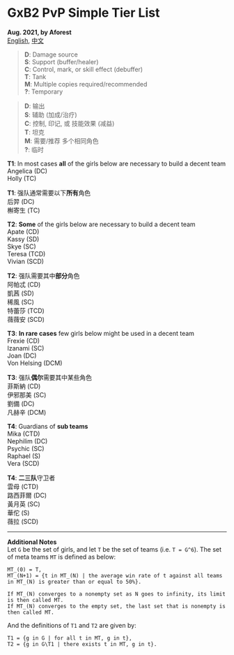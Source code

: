 <!---------------------------->
<!-- multilingual suffix: en, cn -->
<!-- no suffix: en -->
<!---------------------------->

<!-- [common] -->
# GxB2 PvP Simple Tier List

**Aug. 2021, by Aforest**  
[English](https://github.com/afknst/gxb2_tables/blob/master/test_results/tier_list.md),
[中文](https://github.com/afknst/gxb2_tables/blob/master/test_results/tier_list.cn.md)

<!-- [en] -->
>**D**: Damage source  
**S**: Support (buffer/healer)  
**C**: Control, mark, or skill effect (debuffer)  
**T**: Tank  
**M**: Multiple copies required/recommended  
**?**: Temporary

<!-- [cn] -->
>**D**: 输出  
**S**: 辅助 (加成/治疗)  
**C**: 控制, 印记, 或 技能效果 (减益)  
**T**: 坦克  
**M**: 需要/推荐 多个相同角色   
**?**: 临时

<!-- [en] -->
**T1**: In most cases **all** of the girls below are necessary to build a decent team  
Angelica (DC)    
Holly (TC)  

<!-- [cn] -->
**T1**: 强队通常需要以下**所有**角色   
后羿 (DC)  
槲寄生 (TC)  

<!-- [en] -->
**T2**: **Some** of the girls below are necessary  to build a decent team   
Apate (CD)  
Kassy (SD)  
Skye (SC)  
Teresa (TCD)  
Vivian (SCD)  

<!-- [cn] -->
**T2**: 强队需要其中**部分**角色  
阿帕忒 (CD)  
凱茜 (SD)  
稀風 (SC)  
特蕾莎 (TCD)  
薇薇安 (SCD)  

<!-- [en] -->
**T3**: **In rare cases** few girls below might be used in a decent team  
Frexie (CD)  
Izanami (SC)  
Joan (DC)  
Von Helsing (DCM)  

<!-- [cn] -->
**T3**: 强队**偶尔**需要其中某些角色    
菲斯納 (CD)  
伊邪那美 (SC)  
劉備 (DC)  
凡赫辛 (DCM)  

<!-- [en] -->
**T4**: Guardians of **sub teams**  
Mika (CTD)  
Nephilim (DC)  
Psychic (SC)  
Raphael (S)  
Vera (SCD)  

<!-- [cn] -->
**T4**: **二三队**守卫者  
雲母 (CTD)  
路西菲爾 (DC)  
黃月英 (SC)  
華佗 (S)  
薇拉 (SCD)  

<!-- [en] -->
---
**Additional Notes**  
Let `G` be the set of girls, and let `T` be the set of teams (i.e. `T = G^6`). The set of meta teams `MT` is defined as below:  
```
MT_(0) = T,
MT_(N+1) = {t in MT_(N) | the average win rate of t against all teams in MT_(N) is greater than or equal to 50%}.

If MT_(N) converges to a nonempty set as N goes to infinity, its limit is then called MT.
If MT_(N) converges to the empty set, the last set that is nonempty is then called MT.
```  
And the definitions of `T1` and `T2` are given by:  
```
T1 = {g in G | for all t in MT, g in t},
T2 = {g in G\T1 | there exists t in MT, g in t}.
```
